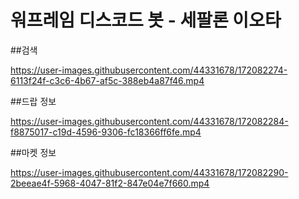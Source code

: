 # 워프레임 디스코드 봇 - 세팔론 이오타

##검색

https://user-images.githubusercontent.com/44331678/172082274-6113f24f-c3c6-4b67-af5c-388eb4a87f46.mp4


##드랍 정보

https://user-images.githubusercontent.com/44331678/172082284-f8875017-c19d-4596-9306-fc18366ff6fe.mp4


##마켓 정보

https://user-images.githubusercontent.com/44331678/172082290-2beeae4f-5968-4047-81f2-847e04e7f660.mp4

